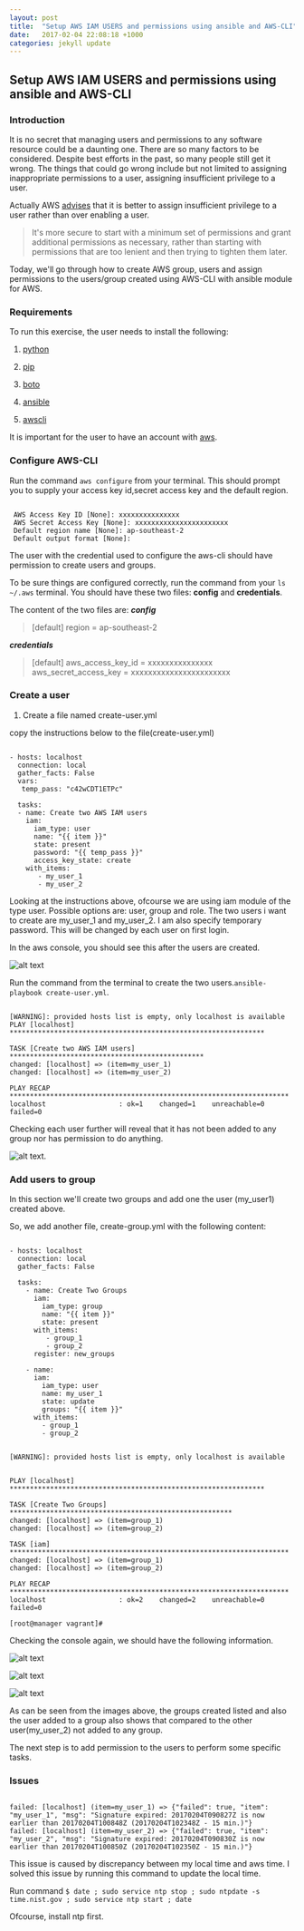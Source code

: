 ```yaml
---
layout: post
title:  "Setup AWS IAM USERS and permissions using ansible and AWS-CLI"
date:   2017-02-04 22:08:18 +1000
categories: jekyll update
---
```

## Setup AWS IAM USERS and permissions using ansible and AWS-CLI

### Introduction

It is no secret that managing users and permissions to any software resource could be a daunting one. There are so many factors to be considered. Despite best efforts in the past, so many people still get it wrong. The things that could go wrong include but not limited to assigning inappropriate permissions to a user, assigning insufficient privilege to a user.

Actually AWS [advises](http://docs.aws.amazon.com/IAM/latest/UserGuide/best-practices.html#grant-least-privilege) that it is better to assign insufficient privilege to a user rather than over enabling a user.
>It's more secure to start with a minimum set of permissions and grant additional permissions as necessary, rather than starting with permissions that are too lenient and then trying to tighten them later.

Today, we'll go through how to create AWS group, users and assign permissions to the users/group created using AWS-CLI with ansible module for AWS.

### Requirements

To run this exercise, the user needs to install the following:

1. [python](https://www.python.org/)

2. [pip](https://pypi.python.org/pypi/pip)

3. [boto](https://pypi.python.org/pypi/boto/)

4. [ansible](https://www.ansible.com/)

5. [awscli](http://docs.aws.amazon.com/cli/latest/userguide/installing.html)

It is important for the user to have an account with [aws](https://aws.amazon.com).

### Configure AWS-CLI

Run the command ```aws configure``` from your terminal. This should prompt you to supply your access key id,secret access key and the default region.
```

 AWS Access Key ID [None]: xxxxxxxxxxxxxxx
 AWS Secret Access Key [None]: xxxxxxxxxxxxxxxxxxxxxxx
 Default region name [None]: ap-southeast-2
 Default output format [None]:

```

The user with the credential used to configure the aws-cli should have permission to create users and groups.

To be sure things are configured correctly, run the command from your ```ls ~/.aws``` terminal. You should have these two files: **config** and **credentials**.

The content of the two files are:
**_config_**
>[default]
region = ap-southeast-2

**_credentials_**
>[default]
aws_access_key_id = xxxxxxxxxxxxxxx
aws_secret_access_key = xxxxxxxxxxxxxxxxxxxxxxx

### Create a user

1. Create a file named create-user.yml

copy the instructions below to the file(create-user.yml)
```

- hosts: localhost
  connection: local
  gather_facts: False
  vars:
   temp_pass: "c42wCDT1ETPc"

  tasks:
  - name: Create two AWS IAM users
    iam:
      iam_type: user
      name: "{{ item }}"
      state: present
      password: "{{ temp_pass }}"
      access_key_state: create
    with_items:
       - my_user_1
       - my_user_2

```
Looking at the instructions above, ofcourse we are using iam module of the type user. Possible options are: user, group and role. The two users i want to create are my_user_1 and my_user_2. I am also specify temporary password. This will be changed by each user on first login.

In the aws console, you should see this after the users are created.

![alt text](images/04022017/aws-user-created.png "aws user created")

Run the command from the terminal to create the two users.```ansible-playbook create-user.yml```.

```

[WARNING]: provided hosts list is empty, only localhost is available
PLAY [localhost] ***************************************************************

TASK [Create two AWS IAM users] ************************************************
changed: [localhost] => (item=my_user_1)
changed: [localhost] => (item=my_user_2)

PLAY RECAP *********************************************************************
localhost                  : ok=1    changed=1    unreachable=0    failed=0

```
Checking each user further will reveal that it has not been added to any group nor has permission to do anything.

![alt text](images/04022017/user_1_page.png "aws user created").


### Add users to group

In this section we'll create two groups and add one the user (my_user1) created above.

So, we add another file, create-group.yml with the following content:

```

- hosts: localhost
  connection: local
  gather_facts: False

  tasks:
    - name: Create Two Groups
      iam:
        iam_type: group
        name: "{{ item }}"
        state: present
      with_items:
         - group_1
         - group_2
      register: new_groups

    - name:
      iam:
        iam_type: user
        name: my_user_1
        state: update
        groups: "{{ item }}"
      with_items:
        - group_1
        - group_2

```


```

[WARNING]: provided hosts list is empty, only localhost is available


PLAY [localhost] ***************************************************************

TASK [Create Two Groups] *******************************************************
changed: [localhost] => (item=group_1)
changed: [localhost] => (item=group_2)

TASK [iam] *********************************************************************
changed: [localhost] => (item=group_1)
changed: [localhost] => (item=group_2)

PLAY RECAP *********************************************************************
localhost                  : ok=2    changed=2    unreachable=0    failed=0

[root@manager vagrant]#

```

Checking the console again, we should have the following information.

![alt text](images/04022017/groups_page.png "aws user created")

![alt text](images/04022017/user_1_group.png "aws user created")

![alt text](images/04022017/user_2_group.png "aws user created")

As can be seen from the images above, the groups created listed and also the user added to a group also shows that compared to the other user(my_user_2) not added to any group.

The next step is to add permission to the users to perform some specific tasks.

### Issues
```

failed: [localhost] (item=my_user_1) => {"failed": true, "item": "my_user_1", "msg": "Signature expired: 20170204T090827Z is now earlier than 20170204T100848Z (20170204T102348Z - 15 min.)"}
failed: [localhost] (item=my_user_2) => {"failed": true, "item": "my_user_2", "msg": "Signature expired: 20170204T090830Z is now earlier than 20170204T100850Z (20170204T102350Z - 15 min.)"}

```

This issue is caused by discrepancy between my local time and aws time. I solved this issue by running this command to update the local time.

Run command ```$ date ; sudo service ntp stop ; sudo ntpdate -s time.nist.gov ; sudo service ntp start ; date```


Ofcourse, install ntp first.
